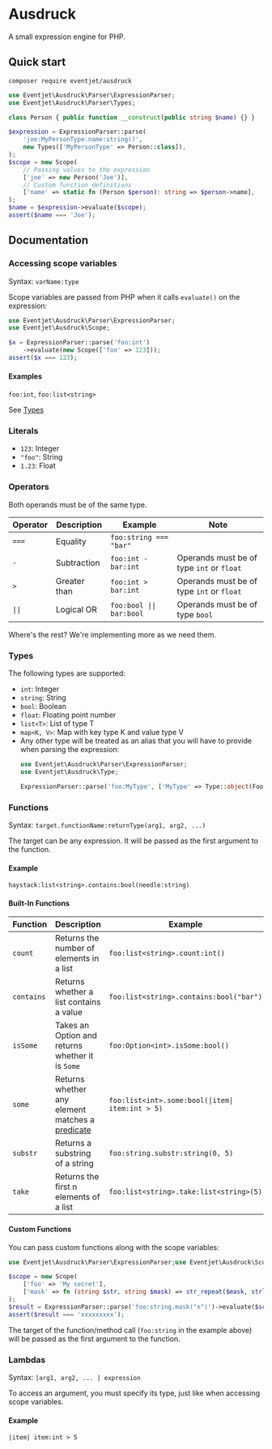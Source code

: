 # Ausdruck

A small expression engine for PHP.

## Quick start

```
composer require eventjet/ausdruck
```

```php
use Eventjet\Ausdruck\Parser\ExpressionParser;
use Eventjet\Ausdruck\Parser\Types;

class Person { public function __construct(public string $name) {} }

$expression = ExpressionParser::parse(
    'joe:MyPersonType.name:string()',
    new Types(['MyPersonType' => Person::class]),
);
$scope = new Scope(
    // Passing values to the expression
    ['joe' => new Person('Joe')],
    // Custom function definitions
    ['name' => static fn (Person $person): string => $person->name],
);
$name = $expression->evaluate($scope);
assert($name === 'Joe');
```

## Documentation

### Accessing scope variables

Syntax: `varName:type`

Scope variables are passed from PHP when it calls `evaluate()` on the expression:

```php
use Eventjet\Ausdruck\Parser\ExpressionParser;
use Eventjet\Ausdruck\Scope;

$x = ExpressionParser::parse('foo:int')
    ->evaluate(new Scope(['foo' => 123]));
assert($x === 123); 
```

#### Examples

`foo:int`, `foo:list<string>`

See [Types](#types)

### Literals

- `123`: Integer
- `"foo"`: String
- `1.23`: Float

### Operators

Both operands must be of the same type.

| Operator | Description  | Example                  | Note                                      |
|----------|--------------|--------------------------|-------------------------------------------|
| `===`    | Equality     | `foo:string === "bar"`   |                                           |
| `-`      | Subtraction  | `foo:int - bar:int`      | Operands must be of type `int` or `float` |
| `>`      | Greater than | `foo:int > bar:int`      | Operands must be of type `int` or `float` |
| `\|\|`   | Logical OR   | `foo:bool \|\| bar:bool` | Operands must be of type `bool`           |

Where's the rest? We're implementing more as we need them.

### Types

The following types are supported:

- `int`: Integer
- `string`: String
- `bool`: Boolean
- `float`: Floating point number
- `list<T>`: List of type T
- `map<K, V>`: Map with key type K and value type V
- Any other type will be treated as an alias that you will have to provide when parsing the expression:
  ```php
  use Eventjet\Ausdruck\Parser\ExpressionParser;
  use Eventjet\Ausdruck\Type;
  
  ExpressionParser::parse('foo:MyType', ['MyType' => Type::object(Foo::class)]);
  ```

### Functions

Syntax: `target.functionName:returnType(arg1, arg2, ...)`

The target can be any expression. It will be passed as the first argument to the function.

#### Example

`haystack:list<string>.contains:bool(needle:string)`

#### Built-In Functions

| Function   | Description                                                            | Example                                          |
|------------|------------------------------------------------------------------------|--------------------------------------------------|
| `count`    | Returns the number of elements in a list                               | `foo:list<string>.count:int()`                   |
| `contains` | Returns whether a list contains a value                                | `foo:list<string>.contains:bool("bar")`          |
| `isSome`   | Takes an Option and returns whether it is `Some`                       | `foo:Option<int>.isSome:bool()`                  |
| `some`     | Returns whether any element matches a [predicate](#lambdas)            | `foo:list<int>.some:bool(\|item\| item:int > 5)` |
| `substr`   | Returns a substring of a string                                        | `foo:string.substr:string(0, 5)`                 |
| `take`     | Returns the first n elements of a list                                 | `foo:list<string>.take:list<string>(5)`          |

#### Custom Functions

You can pass custom functions along with the scope variables:

```php
use Eventjet\Ausdruck\Parser\ExpressionParser;use Eventjet\Ausdruck\Scope;

$scope = new Scope(
    ['foo' => 'My secret'],
    ['mask' => fn (string $str, string $mask) => str_repeat($mask, strlen($str))]
);
$result = ExpressionParser::parse('foo:string.mask("x")')->evaluate($scope);
assert($result === 'xxxxxxxxx');
```

The target of the function/method call (`foo:string` in the example above) will be passed as the first argument to the
function.

### Lambdas

Syntax: `|arg1, arg2, ... | expression`

To access an argument, you must specify its type, just like when accessing scope variables.

#### Example

`|item| item:int > 5`
